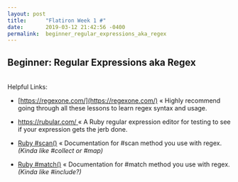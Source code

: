 ```yaml
---
layout: post
title:      "Flatiron Week 1 #"
date:       2019-03-12 21:42:56 -0400
permalink:  beginner_regular_expressions_aka_regex
---
```


## Beginner: Regular Expressions aka Regex
</br>
Helpful Links:

* [https://regexone.com/](https://regexone.com/) « Highly recommend going through all these lessons to learn regex syntax and usage.

* [https://rubular.com/ ](https://rubular.com/ )« A Ruby regular expression editor for testing to see if your expression gets the jerb done.

* [Ruby #scan()](https://ruby-doc.org/core-2.2.0/String.html#method-i-scan) « Documentation for #scan method you use with regex. *(Kinda like #collect or #map)*

* [Ruby #match()](https://ruby-doc.org/core-2.1.4/Regexp.html#method-i-match) « Documentation for #match method you use with regex. *(Kinda like #include?)*

